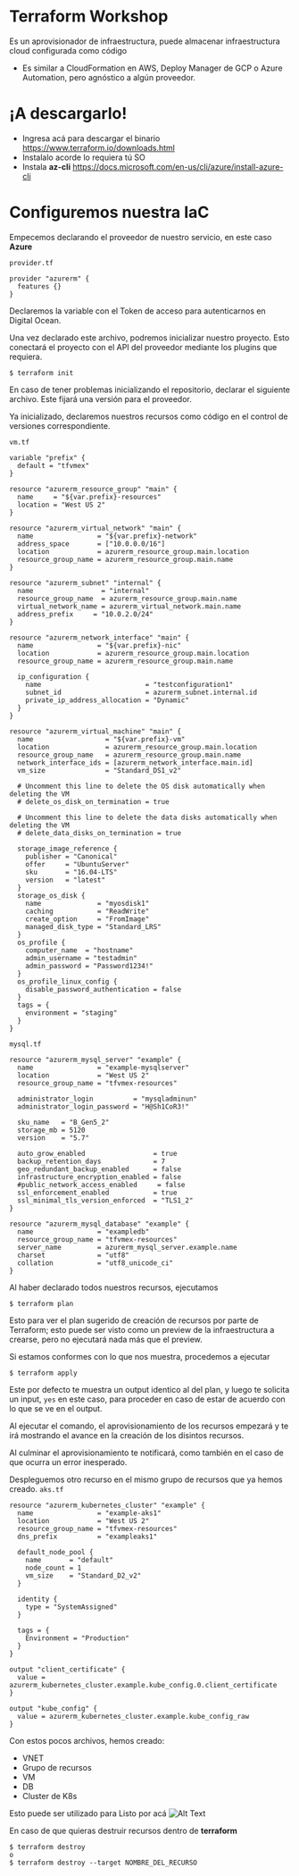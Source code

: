 # Terraform Workshop
Es un aprovisionador de infraestructura, puede almacenar infraestructura cloud configurada como código​

  - Es similar a CloudFormation en AWS, Deploy Manager de GCP o Azure Automation, pero agnóstico a algún proveedor.

# ¡A descargarlo!

  - Ingresa acá para descargar el binario https://www.terraform.io/downloads.html
  - Instalalo acorde lo requiera tú SO
  - Instala **az-cli** https://docs.microsoft.com/en-us/cli/azure/install-azure-cli

# Configuremos nuestra IaC

Empecemos declarando el proveedor de nuestro servicio, en este caso **Azure**


`provider.tf`
```
provider "azurerm" {
  features {}
}
```
Declaremos la variable con el Token de acceso para autenticarnos en Digital Ocean.

Una vez declarado este archivo, podremos inicializar nuestro proyecto. Esto conectará el proyecto con el API del proveedor mediante los plugins que requiera.

```
$ terraform init
```
En caso de tener problemas inicializando el repositorio, declarar el siguiente archivo. Este fijará una versión para el proveedor.

Ya inicializado, declaremos nuestros recursos como código en el control de versiones correspondiente. 

`vm.tf`
```
variable "prefix" {
  default = "tfvmex"
}

resource "azurerm_resource_group" "main" {
  name     = "${var.prefix}-resources"
  location = "West US 2"
}

resource "azurerm_virtual_network" "main" {
  name                = "${var.prefix}-network"
  address_space       = ["10.0.0.0/16"]
  location            = azurerm_resource_group.main.location
  resource_group_name = azurerm_resource_group.main.name
}

resource "azurerm_subnet" "internal" {
  name                 = "internal"
  resource_group_name  = azurerm_resource_group.main.name
  virtual_network_name = azurerm_virtual_network.main.name
  address_prefix     = "10.0.2.0/24"
}

resource "azurerm_network_interface" "main" {
  name                = "${var.prefix}-nic"
  location            = azurerm_resource_group.main.location
  resource_group_name = azurerm_resource_group.main.name

  ip_configuration {
    name                          = "testconfiguration1"
    subnet_id                     = azurerm_subnet.internal.id
    private_ip_address_allocation = "Dynamic"
  }
}

resource "azurerm_virtual_machine" "main" {
  name                  = "${var.prefix}-vm"
  location              = azurerm_resource_group.main.location
  resource_group_name   = azurerm_resource_group.main.name
  network_interface_ids = [azurerm_network_interface.main.id]
  vm_size               = "Standard_DS1_v2"

  # Uncomment this line to delete the OS disk automatically when deleting the VM
  # delete_os_disk_on_termination = true

  # Uncomment this line to delete the data disks automatically when deleting the VM
  # delete_data_disks_on_termination = true

  storage_image_reference {
    publisher = "Canonical"
    offer     = "UbuntuServer"
    sku       = "16.04-LTS"
    version   = "latest"
  }
  storage_os_disk {
    name              = "myosdisk1"
    caching           = "ReadWrite"
    create_option     = "FromImage"
    managed_disk_type = "Standard_LRS"
  }
  os_profile {
    computer_name  = "hostname"
    admin_username = "testadmin"
    admin_password = "Password1234!"
  }
  os_profile_linux_config {
    disable_password_authentication = false
  }
  tags = {
    environment = "staging"
  }
}
```

`mysql.tf`
```
resource "azurerm_mysql_server" "example" {
  name                = "example-mysqlserver"
  location            = "West US 2"
  resource_group_name = "tfvmex-resources"

  administrator_login          = "mysqladminun"
  administrator_login_password = "H@Sh1CoR3!"

  sku_name   = "B_Gen5_2"
  storage_mb = 5120
  version    = "5.7"

  auto_grow_enabled                 = true
  backup_retention_days             = 7
  geo_redundant_backup_enabled      = false
  infrastructure_encryption_enabled = false
  #public_network_access_enabled     = false
  ssl_enforcement_enabled           = true
  ssl_minimal_tls_version_enforced  = "TLS1_2"
}

resource "azurerm_mysql_database" "example" {
  name                = "exampledb"
  resource_group_name = "tfvmex-resources"
  server_name         = azurerm_mysql_server.example.name
  charset             = "utf8"
  collation           = "utf8_unicode_ci"
}
```

Al haber declarado todos nuestros recursos, ejecutamos
```
$ terraform plan
```
Esto para ver el plan sugerido de creación de recursos por parte de Terraform; esto puede ser visto como un preview de la infraestructura a crearse, pero no ejecutará nada más que el preview.

Si estamos conformes con lo que nos muestra, procedemos a ejecutar

```
$ terraform apply
```

Este por defecto te muestra un output identico al del plan, y luego te solicita un input, `yes` en este caso, para proceder en caso de estar de acuerdo con lo que se ve en el output.

Al ejecutar el comando, el aprovisionamiento de los recursos empezará y te irá mostrando el avance en la creación de los disintos recursos.

Al culminar el aprovisionamiento te notificará, como también en el caso de que ocurra un error inesperado.

Despleguemos otro recurso en el mismo grupo de recursos que ya hemos creado.
`aks.tf`
```
resource "azurerm_kubernetes_cluster" "example" {
  name                = "example-aks1"
  location            = "West US 2"
  resource_group_name = "tfvmex-resources"
  dns_prefix          = "exampleaks1"

  default_node_pool {
    name       = "default"
    node_count = 1
    vm_size    = "Standard_D2_v2"
  }

  identity {
    type = "SystemAssigned"
  }

  tags = {
    Environment = "Production"
  }
}

output "client_certificate" {
  value = azurerm_kubernetes_cluster.example.kube_config.0.client_certificate
}

output "kube_config" {
  value = azurerm_kubernetes_cluster.example.kube_config_raw
}
```
Con estos pocos archivos, hemos creado:

+ VNET
+ Grupo de recursos
+ VM
+ DB
+ Cluster de K8s

Esto puede ser utilizado para 
Listo por acá
![Alt Text](https://media.giphy.com/media/12NUbkX6p4xOO4/giphy.gif)

En caso de que quieras destruir recursos dentro de **terraform**
```
$ terraform destroy
o
$ terraform destroy --target NOMBRE_DEL_RECURSO 
```
